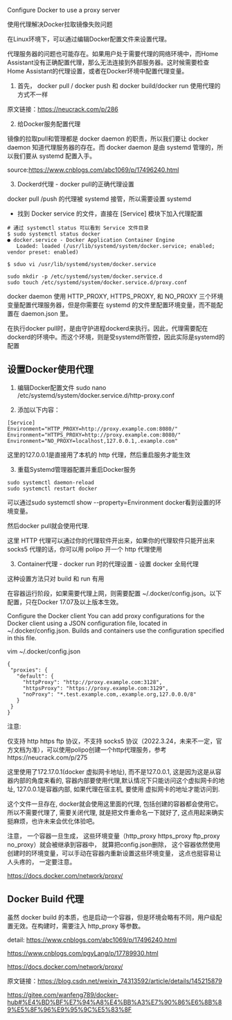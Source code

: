 Configure Docker to use a proxy server

使用代理解决Docker拉取镜像失败问题

在Linux环境下，可以通过编辑Docker配置文件来设置代理。

代理服务器的问题也可能存在。如果用户处于需要代理的网络环境中，而Home Assistant没有正确配置代理，那么无法连接到外部服务器。这时候需要检查Home Assistant的代理设置，或者在Docker环境中配置代理变量。

1. 首先， docker pull / docker push 和 docker build/docker run 使用代理的方式不一样


原文链接：https://neucrack.com/p/286




2. 给Docker服务配置代理

镜像的拉取pull和管理都是 docker daemon 的职责，所以我们要让 docker daemon 知道代理服务器的存在。而 docker daemon 是由 systemd 管理的，所以我们要从 systemd 配置入手。

source:https://www.cnblogs.com/abc1069/p/17496240.html

3. Dockerd代理 - docker pull的正确代理设置

docker pull /push 的代理被 systemd 接管，所以需要设置 systemd

- 找到 Docker service 的文件，直接在 [Service] 模块下加入代理配置
~~~
# 通过 systemctl status 可以看到 Service 文件目录 
$ sudo systemctl status docker
● docker.service - Docker Application Container Engine
   Loaded: loaded (/usr/lib/systemd/system/docker.service; enabled; vendor preset: enabled)

$ sduo vi /usr/lib/systemd/system/docker.service
~~~


~~~
sudo mkdir -p /etc/systemd/system/docker.service.d
sudo touch /etc/systemd/system/docker.service.d/proxy.conf
~~~


docker daemon 使用 HTTP_PROXY, HTTPS_PROXY, 和 NO_PROXY 三个环境变量配置代理服务器，但是你需要在 systemd 的文件里配置环境变量，而不能配置在 daemon.json 里。

在执行docker pull时，是由守护进程dockerd来执行。因此，代理需要配在dockerd的环境中。而这个环境，则是受systemd所管控，因此实际是systemd的配置


## 设置Docker使用代理

1. 编辑Docker配置文件
sudo nano /etc/systemd/system/docker.service.d/http-proxy.conf

2. 添加以下内容：
~~~
[Service]
Environment="HTTP_PROXY=http://proxy.example.com:8080/"
Environment="HTTPS_PROXY=http://proxy.example.com:8080/"
Environment="NO_PROXY=localhost,127.0.0.1,.example.com"
~~~
这里的127.0.0.1是直接用了本机的 http 代理，然后重启服务才能生效

3. 重载Systemd管理器配置并重启Docker服务
~~~
sudo systemctl daemon-reload
sudo systemctl restart docker
~~~

可以通过sudo systemctl show --property=Environment docker看到设置的环境变量。

然后docker pull就会使用代理.

这里 HTTP 代理可以通过你的代理软件开出来，如果你的代理软件只能开出来 socks5 代理的话，你可以用 polipo 开一个 http 代理使用


3. Container代理 - docker run 时的代理设置 - 设置 docker 全局代理

这种设置方法只对 build 和 run 有用


在容器运行阶段，如果需要代理上网，则需要配置 ~/.docker/config.json。以下配置，只在Docker 17.07及以上版本生效。

Configure the Docker client
You can add proxy configurations for the Docker client using a JSON configuration file, located in ~/.docker/config.json. Builds and containers use the configuration specified in this file.

vim ~/.docker/config.json

~~~
{
 "proxies": {
   "default": {
     "httpProxy": "http://proxy.example.com:3128",
     "httpsProxy": "https://proxy.example.com:3129",
     "noProxy": "*.test.example.com,.example.org,127.0.0.0/8"
   }
 }
}
~~~

注意:

仅支持 http https ftp 协议，不支持 socks5 协议（2022.3.24，未来不一定，官方文档为准），可以使用polipo创建一个http代理服务，参考https://neucrack.com/p/275

这里使用了172.17.0.1(docker 虚拟网卡地址), 而不是127.0.0.1, 这是因为这是从容器内部的角度来看的, 容器内部要使用代理,默认情况下只能访问这个虚拟网卡的地址, 127.0.0.1是容器内部, 如果代理在宿主机, 要使用 虚拟网卡的地址才能访问到.

这个文件一旦存在, docker就会使用这里面的代理, 包括创建的容器都会使用它。 所以不需要代理了, 需要关闭代理, 就是把文件重命名一下就好了, 这点用起来确实挺麻烦，也许未来会优化体验吧。

注意， 一个容器一旦生成， 这些环境变量（http_proxy https_proxy ftp_proxy no_proxy）就会被继承到容器中， 就算把config.json删除， 这个容器依然使用创建时的环境变量，可以手动在容器内重新设置这些环境变量， 这点也挺容易让人头疼的， 一定要注意。

https://docs.docker.com/network/proxy/




## Docker Build 代理

虽然 docker build 的本质，也是启动一个容器，但是环境会略有不同，用户级配置无效。在构建时，需要注入 http_proxy 等参数。

detail:
https://www.cnblogs.com/abc1069/p/17496240.html

https://www.cnblogs.com/pgyLang/p/17789930.html

https://docs.docker.com/network/proxy/



原文链接：https://blog.csdn.net/weixin_74313592/article/details/145215879

https://gitee.com/wanfeng789/docker-hub#%E4%BD%BF%E7%94%A8%E4%BB%A3%E7%90%86%E6%8B%89%E5%8F%96%E9%95%9C%E5%83%8F
